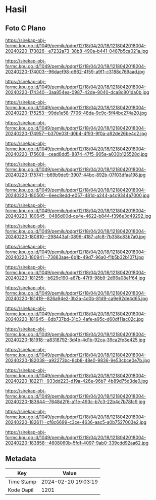 # Hasil

## Foto C Plano

https://sirekap-obj-formc.kpu.go.id/1049/pemilu/pdpr/12/18/04/20/18/1218042018004-20240220-173826--e7232a73-38b8-490a-b441-0487b5ca021a.jpg

https://sirekap-obj-formc.kpu.go.id/1049/pemilu/pdpr/12/18/04/20/18/1218042018004-20240220-174003--96daef98-d662-4f59-a9f1-c3188c769aad.jpg

https://sirekap-obj-formc.kpu.go.id/1049/pemilu/pdpr/12/18/04/20/18/1218042018004-20240220-174340--3aa854ea-0987-42de-9040-dca8c801da0b.jpg

https://sirekap-obj-formc.kpu.go.id/1049/pemilu/pdpr/12/18/04/20/18/1218042018004-20240220-175253--99de1e58-7706-48da-9c9c-5f44bc274a20.jpg

https://sirekap-obj-formc.kpu.go.id/1049/pemilu/pdpr/12/18/04/20/18/1218042018004-20240220-174957--b370e03f-d0b4-4f93-9f0a-a92de26be4c2.jpg

https://sirekap-obj-formc.kpu.go.id/1049/pemilu/pdpr/12/18/04/20/18/1218042018004-20240220-175608--cead8dd5-8874-47f5-905a-a030b125528d.jpg

https://sirekap-obj-formc.kpu.go.id/1049/pemilu/pdpr/12/18/04/20/18/1218042018004-20240220-175741--b69b9de9-3907-44bc-892b-07f03dfaa198.jpg

https://sirekap-obj-formc.kpu.go.id/1049/pemilu/pdpr/12/18/04/20/18/1218042018004-20240220-180500--6eec8edd-e057-481d-a244-a4c9344a7000.jpg

https://sirekap-obj-formc.kpu.go.id/1049/pemilu/pdpr/12/18/04/20/18/1218042018004-20240220-180645--0486d00d-ce4e-4622-b844-f396e3d49292.jpg

https://sirekap-obj-formc.kpu.go.id/1049/pemilu/pdpr/12/18/04/20/18/1218042018004-20240220-180810--298443af-0896-4187-afc8-7b358c83b7a0.jpg

https://sirekap-obj-formc.kpu.go.id/1049/pemilu/pdpr/12/18/04/20/18/1218042018004-20240220-180941--73883aae-6b1b-49d7-96a0-f1b5b32b107f.jpg

https://sirekap-obj-formc.kpu.go.id/1049/pemilu/pdpr/12/18/04/20/18/1218042018004-20240220-181255--b629c190-a67b-47f9-98b9-2d96a08e1f64.jpg

https://sirekap-obj-formc.kpu.go.id/1049/pemilu/pdpr/12/18/04/20/18/1218042018004-20240220-181419--826a94e2-3b2a-4d0b-81d9-ca9e92de4d65.jpg

https://sirekap-obj-formc.kpu.go.id/1049/pemilu/pdpr/12/18/04/20/18/1218042018004-20240220-181645--6db737bd-31c3-4afe-a95c-d60df11ac02c.jpg

https://sirekap-obj-formc.kpu.go.id/1049/pemilu/pdpr/12/18/04/20/18/1218042018004-20240220-181918--a8318792-3d4b-4d1b-92ca-39ca2fe3e425.jpg

https://sirekap-obj-formc.kpu.go.id/1049/pemilu/pdpr/12/18/04/20/18/1218042018004-20240220-182038--a92273bc-8cb8-48e0-9836-9e53cbce0e7b.jpg

https://sirekap-obj-formc.kpu.go.id/1049/pemilu/pdpr/12/18/04/20/18/1218042018004-20240220-182211--933dd223-d19a-426e-96b7-4b89d75d3de0.jpg

https://sirekap-obj-formc.kpu.go.id/1049/pemilu/pdpr/12/18/04/20/18/1218042018004-20240220-183644--7648d2f6-a11e-493c-b7c3-22b4c7b78fc9.jpg

https://sirekap-obj-formc.kpu.go.id/1049/pemilu/pdpr/12/18/04/20/18/1218042018004-20240220-182611--cf8c6699-c3ce-4636-aac5-a0b7527003e2.jpg

https://sirekap-obj-formc.kpu.go.id/1049/pemilu/pdpr/12/18/04/20/18/1218042018004-20240220-183858--4608060b-5fdf-4097-9ab0-339cdd92aa62.jpg


## Metadata

| Key        | Value               |
| ---------- | ------------------- |
| Time Stamp | 2024-02-20 19:03:19 |
| Kode Dapil | 1201                |




